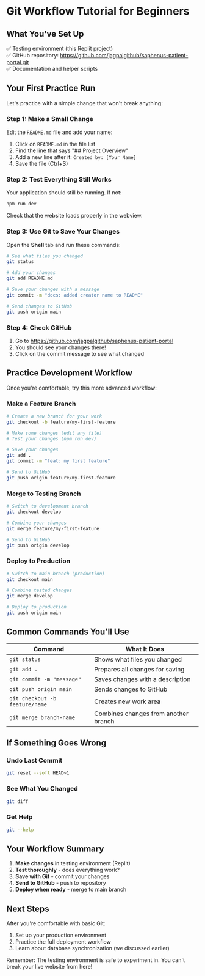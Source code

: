 # Git Workflow Tutorial for Beginners

## What You've Set Up
✅ Testing environment (this Replit project)  
✅ GitHub repository: https://github.com/jagpalgithub/saphenus-patient-portal.git  
✅ Documentation and helper scripts  

## Your First Practice Run

Let's practice with a simple change that won't break anything:

### **Step 1: Make a Small Change**

Edit the `README.md` file and add your name:

1. Click on `README.md` in the file list
2. Find the line that says "## Project Overview" 
3. Add a new line after it: `Created by: [Your Name]`
4. Save the file (Ctrl+S)

### **Step 2: Test Everything Still Works**

Your application should still be running. If not:
```bash
npm run dev
```

Check that the website loads properly in the webview.

### **Step 3: Use Git to Save Your Changes**

Open the **Shell** tab and run these commands:

```bash
# See what files you changed
git status

# Add your changes
git add README.md

# Save your changes with a message
git commit -m "docs: added creator name to README"

# Send changes to GitHub
git push origin main
```

### **Step 4: Check GitHub**

1. Go to https://github.com/jagpalgithub/saphenus-patient-portal
2. You should see your changes there!
3. Click on the commit message to see what changed

## Practice Development Workflow

Once you're comfortable, try this more advanced workflow:

### **Make a Feature Branch**
```bash
# Create a new branch for your work
git checkout -b feature/my-first-feature

# Make some changes (edit any file)
# Test your changes (npm run dev)

# Save your changes
git add .
git commit -m "feat: my first feature"

# Send to GitHub
git push origin feature/my-first-feature
```

### **Merge to Testing Branch**
```bash
# Switch to development branch
git checkout develop

# Combine your changes
git merge feature/my-first-feature

# Send to GitHub
git push origin develop
```

### **Deploy to Production**
```bash
# Switch to main branch (production)
git checkout main

# Combine tested changes
git merge develop

# Deploy to production
git push origin main
```

## Common Commands You'll Use

| Command | What It Does |
|---------|-------------|
| `git status` | Shows what files you changed |
| `git add .` | Prepares all changes for saving |
| `git commit -m "message"` | Saves changes with a description |
| `git push origin main` | Sends changes to GitHub |
| `git checkout -b feature/name` | Creates new work area |
| `git merge branch-name` | Combines changes from another branch |

## If Something Goes Wrong

### **Undo Last Commit**
```bash
git reset --soft HEAD~1
```

### **See What You Changed**
```bash
git diff
```

### **Get Help**
```bash
git --help
```

## Your Workflow Summary

1. **Make changes** in testing environment (Replit)
2. **Test thoroughly** - does everything work?
3. **Save with Git** - commit your changes
4. **Send to GitHub** - push to repository
5. **Deploy when ready** - merge to main branch

## Next Steps

After you're comfortable with basic Git:
1. Set up your production environment
2. Practice the full deployment workflow
3. Learn about database synchronization (we discussed earlier)

Remember: The testing environment is safe to experiment in. You can't break your live website from here!